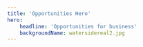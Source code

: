 ```yaml
---
title: 'Opportunities Hero'
hero:
    headline: 'Opportunities for business'
    backgroundName: watersidereal2.jpg
---
```


